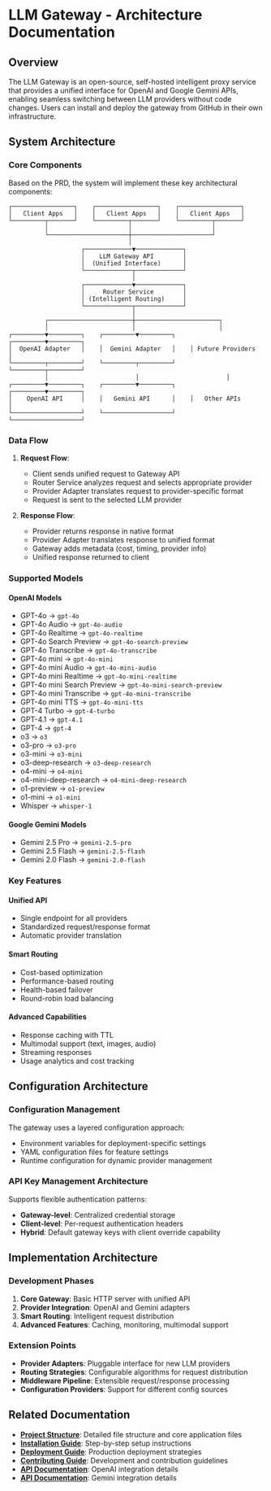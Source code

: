 # LLM Gateway - Architecture Documentation

## Overview

The LLM Gateway is an open-source, self-hosted intelligent proxy service that provides a unified interface for OpenAI and Google Gemini APIs, enabling seamless switching between LLM providers without code changes. Users can install and deploy the gateway from GitHub in their own infrastructure.

## System Architecture

### Core Components

Based on the PRD, the system will implement these key architectural components:

```
┌─────────────────┐    ┌─────────────────┐    ┌─────────────────┐
│   Client Apps   │    │   Client Apps   │    │   Client Apps   │
└─────────┬───────┘    └─────────┬───────┘    └─────────┬───────┘
          │                      │                      │
          └──────────────────────┼──────────────────────┘
                                 │
                    ┌─────────────▼─────────────┐
                    │    LLM Gateway API        │
                    │  (Unified Interface)      │
                    └─────────────┬─────────────┘
                                  │
                    ┌─────────────▼─────────────┐
                    │     Router Service        │
                    │ (Intelligent Routing)     │
                    └─────────────┬─────────────┘
                                  │
          ┌───────────────────────┼───────────────────────┐
          │                       │                       │
┌─────────▼─────────┐    ┌─────────▼─────────┐    ┌─────────▼─────────┐
│  OpenAI Adapter   │    │  Gemini Adapter   │    │ Future Providers  │
└─────────┬─────────┘    └─────────┬─────────┘    └─────────┬─────────┘
          │                        │                        │
┌─────────▼─────────┐    ┌─────────▼─────────┐    ┌─────────▼─────────┐
│    OpenAI API     │    │   Gemini API      │    │   Other APIs      │
└───────────────────┘    └───────────────────┘    └───────────────────┘
```

### Data Flow

1. **Request Flow**:
   - Client sends unified request to Gateway API
   - Router Service analyzes request and selects appropriate provider
   - Provider Adapter translates request to provider-specific format
   - Request is sent to the selected LLM provider

2. **Response Flow**:
   - Provider returns response in native format
   - Provider Adapter translates response to unified format
   - Gateway adds metadata (cost, timing, provider info)
   - Unified response returned to client

### Supported Models

#### OpenAI Models
- GPT-4o → `gpt-4o`
- GPT-4o Audio → `gpt-4o-audio`
- GPT-4o Realtime → `gpt-4o-realtime`
- GPT-4o Search Preview → `gpt-4o-search-preview`
- GPT-4o Transcribe → `gpt-4o-transcribe`
- GPT-4o mini → `gpt-4o-mini`
- GPT-4o mini Audio → `gpt-4o-mini-audio`
- GPT-4o mini Realtime → `gpt-4o-mini-realtime`
- GPT-4o mini Search Preview → `gpt-4o-mini-search-preview`
- GPT-4o mini Transcribe → `gpt-4o-mini-transcribe`
- GPT-4o mini TTS → `gpt-4o-mini-tts`
- GPT-4 Turbo → `gpt-4-turbo`
- GPT-4.1 → `gpt-4.1`
- GPT-4 → `gpt-4`
- o3 → `o3`
- o3-pro → `o3-pro`
- o3-mini → `o3-mini`
- o3-deep-research → `o3-deep-research`
- o4-mini → `o4-mini`
- o4-mini-deep-research → `o4-mini-deep-research`
- o1-preview → `o1-preview`
- o1-mini → `o1-mini`
- Whisper → `whisper-1`

#### Google Gemini Models
- Gemini 2.5 Pro → `gemini-2.5-pro`
- Gemini 2.5 Flash → `gemini-2.5-flash`
- Gemini 2.0 Flash → `gemini-2.0-flash`

### Key Features

#### Unified API
- Single endpoint for all providers
- Standardized request/response format
- Automatic provider translation

#### Smart Routing
- Cost-based optimization
- Performance-based routing
- Health-based failover
- Round-robin load balancing

#### Advanced Capabilities
- Response caching with TTL
- Multimodal support (text, images, audio)
- Streaming responses
- Usage analytics and cost tracking

## Configuration Architecture

### Configuration Management
The gateway uses a layered configuration approach:
- Environment variables for deployment-specific settings
- YAML configuration files for feature settings
- Runtime configuration for dynamic provider management

### API Key Management Architecture
Supports flexible authentication patterns:
- **Gateway-level**: Centralized credential storage
- **Client-level**: Per-request authentication headers
- **Hybrid**: Default gateway keys with client override capability

## Implementation Architecture

### Development Phases
1. **Core Gateway**: Basic HTTP server with unified API
2. **Provider Integration**: OpenAI and Gemini adapters
3. **Smart Routing**: Intelligent request distribution
4. **Advanced Features**: Caching, monitoring, multimodal support

### Extension Points
- **Provider Adapters**: Pluggable interface for new LLM providers
- **Routing Strategies**: Configurable algorithms for request distribution
- **Middleware Pipeline**: Extensible request/response processing
- **Configuration Providers**: Support for different config sources

## Related Documentation

- **[Project Structure](./project-structure.md)**: Detailed file structure and core application files
- **[Installation Guide](./installation.md)**: Step-by-step setup instructions
- **[Deployment Guide](./deployment.md)**: Production deployment strategies
- **[Contributing Guide](./contributing.md)**: Development and contribution guidelines
- **[API Documentation](./OpenAI_API_Documentation.md)**: OpenAI integration details
- **[API Documentation](./Google_Gemini_API_Documentation.md)**: Gemini integration details